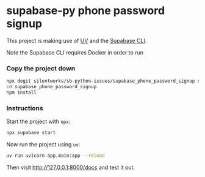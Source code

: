 # supabase-py phone password signup

This project is making use of [UV](https://docs.astral.sh/uv/) and the [Supabase CLI](https://supabase.com/docs/guides/local-development/cli/getting-started).

Note the Supabase CLI requires Docker in order to run

### Copy the project down

```sh
npx degit silentworks/sb-python-issues/supabase_phone_password_signup supabase_phone_password_signup
cd supabase_phone_password_signup
npm install
```

### Instructions

Start the project with `npx`:

```sh
npx supabase start
```

Now run the project using `uv`:

```sh
uv run uvicorn app.main:app --reload
```

Then visit http://127.0.0.1:8000/docs and test it out.
